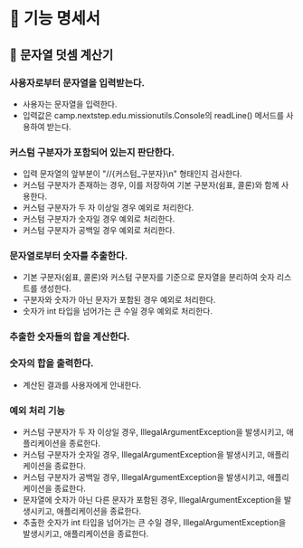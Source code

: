 # 📝 기능 명세서

## 🧮 문자열 덧셈 계산기

### 사용자로부터 문자열을 입력받는다.

- 사용자는 문자열을 입력한다.
- 입력값은 camp.nextstep.edu.missionutils.Console의 readLine() 메서드를 사용하여 받는다.

### 커스텀 구분자가 포함되어 있는지 판단한다.

- 입력 문자열의 앞부분이 "//{커스텀_구분자}\n" 형태인지 검사한다.
- 커스텀 구분자가 존재하는 경우, 이를 저장하여 기본 구분자(쉼표, 콜론)와 함께 사용한다.
- 커스텀 구분자가 두 자 이상일 경우 예외로 처리한다.
- 커스텀 구분자가 숫자일 경우 예외로 처리한다.
- 커스텀 구분자가 공백일 경우 예외로 처리한다.

### 문자열로부터 숫자를 추출한다.

- 기본 구분자(쉼표, 콜론)와 커스텀 구분자를 기준으로 문자열을 분리하여 숫자 리스트를 생성한다.
- 구분자와 숫자가 아닌 문자가 포함된 경우 예외로 처리한다.
- 숫자가 int 타입을 넘어가는 큰 수일 경우 예외로 처리한다.

### 추출한 숫자들의 합을 계산한다.

### 숫자의 합을 출력한다.

- 계산된 결과를 사용자에게 안내한다.

### 예외 처리 기능

- 커스텀 구분자가 두 자 이상일 경우, IllegalArgumentException을 발생시키고, 애플리케이션을 종료한다.
- 커스텀 구분자가 숫자일 경우, IllegalArgumentException을 발생시키고, 애플리케이션을 종료한다.
- 커스텀 구분자가 공백일 경우, IllegalArgumentException을 발생시키고, 애플리케이션을 종료한다.
- 문자열에 숫자가 아닌 다른 문자가 포함된 경우, IllegalArgumentException을 발생시키고, 애플리케이션을 종료한다.
- 추출한 숫자가 int 타입을 넘어가는 큰 수일 경우, IllegalArgumentException을 발생시키고, 애플리케이션을 종료한다.